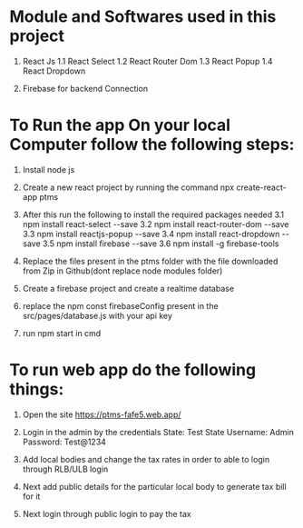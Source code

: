 
# Module and Softwares used in this project

1. React Js
    1.1 React Select
    1.2 React Router Dom
    1.3 React Popup
    1.4 React Dropdown

2. Firebase for backend Connection

# To Run the app On your local Computer follow the following steps:

1. Install node js 

2. Create a new react project by running the command npx create-react-app ptms

3. After this run the following to install the required packages needed
    3.1 npm install react-select --save
    3.2 npm install react-router-dom --save
    3.3 npm install reactjs-popup --save
    3.4 npm install react-dropdown --save
    3.5 npm install firebase --save
    3.6 npm install -g firebase-tools

4. Replace the files present in the ptms folder with the file downloaded from Zip in Github(dont replace node modules folder)

5. Create a firebase project and create a realtime database

6. replace the npm const firebaseConfig present in the src/pages/database.js with your api key

7. run npm start in cmd


# To run web app do the following things:

1. Open the site https://ptms-fafe5.web.app/

2. Login in the admin by the credentials
    State: Test State
    Username: Admin
    Password: Test@1234

3. Add local bodies and change the tax rates in order to able to login through RLB/ULB login

4. Next add public details for the particular local body to generate tax bill for it

5. Next login through public login to pay the tax


